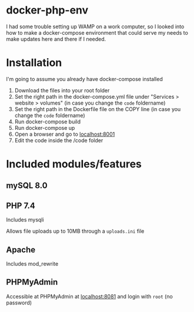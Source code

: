 # docker-php-env
I had some trouble setting up WAMP on a work computer, so I looked into how to make a docker-compose environment that could serve my needs to make updates here and there if I needed.

# Installation
I'm going to assume you already have docker-compose installed
1. Download the files into your root folder
1. Set the right path in the docker-compose.yml file under "Services > website > volumes" (in case you change the  `code` foldername)
1. Set the right path in the Dockerfile file on the COPY line (in case you change the  `code` foldername)
1. Run docker-compose build
1. Run docker-compose up
1. Open a browser and go to [localhost:8001](http://localhost:8001)
1. Edit the code inside the /code folder

# Included modules/features
 ## mySQL 8.0
 ## PHP 7.4
 Includes mysqli
 
 Allows file uploads up to 10MB through a ``uploads.ini`` file
 ## Apache
 Includes mod_rewrite

 ## PHPMyAdmin
 Accessible at PHPMyAdmin at [localhost:8081](http://localhost:8081) and login with `root` (no password)
